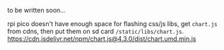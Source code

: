 to be written soon...

rpi pico doesn't have enough space for flashing css/js libs, get `chart.js` from cdns,
then put them on sd card `/static/libs/chart.js`.
https://cdn.jsdelivr.net/npm/chart.js@4.3.0/dist/chart.umd.min.js